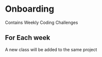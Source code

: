 # Onboarding
Contains Weekly Coding Challenges
## For Each week
A new class will be added to the same project
